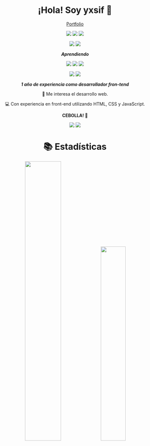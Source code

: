 <div align="center">

<h1>¡Hola! Soy yxsif 👋</h1>

  <a href="https://yxsif.pages.dev/">Portfolio</a>

![](https://img.shields.io/badge/html-0d1117?style=for-the-badge&logo=html5&logoColor=E34F26)
![](https://img.shields.io/badge/css-0d1117?style=for-the-badge&logo=css3&logoColor=1572B6)
![](https://img.shields.io/badge/javascript-0d1117?style=for-the-badge&logo=javascript&logoColor=f7DF1E)

![](https://img.shields.io/badge/nodejs-0d1117?style=for-the-badge&logo=node.js&logoColor=green)
![](https://img.shields.io/badge/mongodb-0d1117?style=for-the-badge&logo=mongodb&logoColor=green)

<em><strong>Aprendiendo</strong></em>

![](https://img.shields.io/badge/react-0d1117?style=for-the-badge&logo=react&logoColor=00aae4)
![](https://img.shields.io/badge/typescript-0d1117?style=for-the-badge&logo=typescript&logoColor=00aae4)
![](https://img.shields.io/badge/tailwindcss-0d1117?style=for-the-badge&logo=tailwindcss&logoColor=00aae4)

![](https://img.shields.io/badge/php-0d1117?style=for-the-badge&logo=php&logoColor=00aae4)
![](https://img.shields.io/badge/mysql-0d1117?style=for-the-badge&logo=mysql&logoColor=00aae4)

<em><strong>1 año de experiencia como desarrollador fron-tend</strong></em>

👀 Me interesa el desarrollo web.

💻 Con experiencia en front-end utilizando HTML, CSS y JavaScript.

<strong>CEBOLLA! 🧅</strong>

<a href="https://instagram.com/yxsif.dev">![](https://img.shields.io/badge/Instagram-0d1117?style=for-the-badge&logo=instagram&logoColor=automatic)</a>
<a href="https://twitter.com/yxsifdev">![](https://img.shields.io/badge/Twitter-0d1117?style=for-the-badge&logo=x&logoColor=automatic)</a>

# 📚 Estadísticas

<p align="center">
<img width="48%" src="https://github-readme-stats.vercel.app/api?username=yxsifdev&show_icons=true&count_private=true&theme=react&hide_border=true&bg_color=070024"/>
<img width="40%" src="https://github-readme-stats.vercel.app/api/top-langs/?username=yxsifdev&show_icons=true&count_private=true&theme=react&hide_border=true&bg_color=070024&layout=compact"/></p>
